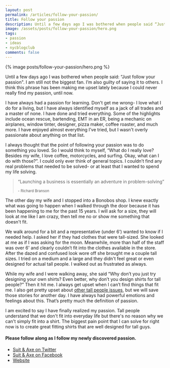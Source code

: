 ```yaml
---
layout: post
permalink: /articles/follow-your-passion/
title: Follow your passion
description: Until a few days ago I was bothered when people said “Just follow your passion". I am still not the biggest fan. I’m also guilty of saying it to others. I could never really find my passion, until now.
image: /assets/posts/follow-your-passion/hero.png
tags:
- passion
- ideas
- nycblogclub
comments: false
---
```


<div class="hero">{% image posts/follow-your-passion/hero.png %}</div>

<p>Until a few days ago I was bothered when people said: “Just follow your passion". I am still not the biggest fan. I’m also guilty of saying it to others. I think this phrase has been making me upset lately because I could never really find my passion, until now.</p>
<p>I have always had a passion for learning. Don't get me wrong- I love what I do for a living, but I have always identified myself as a jack of all trades and a master of none. I have done and tried everything. Some of the highlights include ocean rescue, bartending, EMT in an ER, being a mechanic on airplanes, window tinter, designer, pizza maker, coffee roaster, and much more. I have enjoyed almost everything I’ve tried, but I wasn't overly passionate about anything on that list.</p>
<p>I always thought that the point of following your passion was to do something you loved. So I would think to myself, “What do I really love? Besides my wife, I love coffee, motorcycles, and surfing. Okay, what can I do with those?”. I could only ever think of general topics. I couldn’t find any real problems that needed to be solved- or at least that I wanted to spend my life solving.</p>

<blockquote>
 <p>&ldquo;Launching a business is essentially an adventure in problem-solving&rdquo;</p>
 <small>- Richard Branson</small>
</blockquote>

<p>The other day my wife and I stopped into a Bonobos shop. I knew exactly what was going to happen when I walked through the door because it has been happening to me for the past 15 years. I will ask for a size, they will look at me like I am crazy, then tell me no or show me something that doesn't fit.</p>
<p>We walk around for a bit and a representative (under 6’) wanted to know if I needed help. I asked her if they had clothes that were tall-sized. She looked at me as if I was asking for the moon. Meanwhile, more than half of the staff was over 6' and clearly couldn’t fit into the clothes available in the store. After the dazed and confused look wore off she brought me a couple tall sizes. I tried on a medium and a large and they didn't feel great or even designed for actual tall people. I walked out as frustrated as always.</p>
<p>While my wife and I were walking away, she said “Why don’t you just try designing your own shirts? Even better, why don’t you design shirts for tall people?” Then it hit me. I always get upset when I can’t find things that fit me. I also get pretty upset about <a href="/articles/global-entry-photo/">other tall people issues</a>, but we will save those stories for another day. I have always had powerful emotions and feelings about this. That’s pretty much the definition of passion.</p>
<p>I am excited to say I have finally realized my passion. Tall people understand that we don't fit into everyday life but there's no reason why we can't simply fit into a shirt. The biggest pain point that I can solve for right now is to create great fitting shirts that are well designed for tall guys.</p>

<h4>Please follow along as I follow my newly discovered passion.</h4>

<ul>
<li><a href="https://twitter.com/suitandaxe">Suit &amp; Axe on Twitter</a></li>
<li><a href="https://www.facebook.com/suitandaxe">Suit &amp; Axe on Facebook</a></li>
<li><a href="http://suitandaxe.com">Website</a></li>
</ul>
